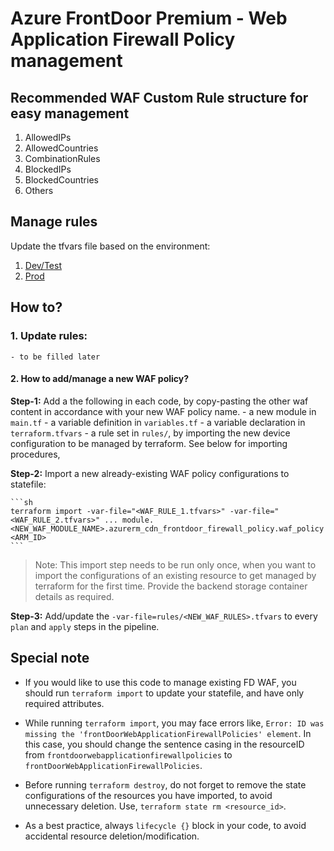 # Azure FrontDoor Premium - Web Application Firewall Policy management

## Recommended WAF Custom Rule structure for easy management

1. AllowedIPs
2. AllowedCountries
3. CombinationRules
4. BlockedIPs
5. BlockedCountries
6. Others

## Manage rules

Update the tfvars file based on the environment:
1. [Dev/Test](./rules/test_rules.tfvars)
2. [Prod](./rules/prod_rules.tfvars)

## How to?

### 1. Update rules:
    - to be filled later
#### 2. How to add/manage a new WAF policy?

**Step-1:** Add a the following in each code, by copy-pasting the other waf content in accordance with your new WAF policy name.
    - a new module in `main.tf`
    - a variable definition in `variables.tf`
    - a variable declaration in `terraform.tfvars`
    - a rule set in `rules/`, by importing the new device configuration to be managed by terraform. See below for importing procedures,
    
**Step-2:** Import a new already-existing WAF policy configurations to statefile:
    
    ```sh
    terraform import -var-file="<WAF_RULE_1.tfvars>" -var-file="<WAF_RULE_2.tfvars>" ... module.<NEW_WAF_MODULE_NAME>.azurerm_cdn_frontdoor_firewall_policy.waf_policy <ARM_ID>
    ```

> Note: This import step needs to be run only once, when you want to import the configurations of an existing resource to get managed by terraform for the first time. Provide the backend storage container details as required.

**Step-3:** Add/update the `-var-file=rules/<NEW_WAF_RULES>.tfvars` to every `plan` and `apply` steps in the pipeline.

## Special note

- If you would like to use this code to manage existing FD WAF, you should run `terraform import` to update your statefile, and have only required attributes.

-  While running `terraform import`, you may face errors like, `Error: ID was missing the 'frontDoorWebApplicationFirewallPolicies' element`. In this case, you should change the sentence casing in the resourceID from `frontdoorwebapplicationfirewallpolicies` to `frontDoorWebApplicationFirewallPolicies`.

- Before running `terraform destroy`, do not forget to remove the state configurations of the resources you have imported, to avoid unnecessary deletion. Use, `terraform state rm <resource_id>`.

- As a best practice, always `lifecycle {}` block in your code, to avoid accidental resource deletion/modification.